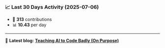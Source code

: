 <!--START_STATS-->
### 📈 Last 30 Days Activity (2025-07-06)  
- 🧮 **313** contributions  
- 📊 **10.43** per day
---
📝 **Latest blog:** [**Teaching AI to Code Badly (On Purpose)**](https://andriak.com/blog/badly-trained-ai)
<!--END_STATS-->
